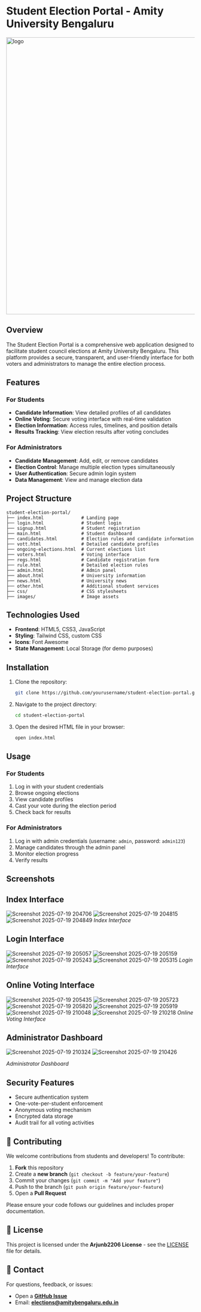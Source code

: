 # Student Election Portal - Amity University Bengaluru

<img width="1800" height="738" alt="logo" src="https://github.com/user-attachments/assets/5401414b-7519-4db1-ad6b-d0607df8967d" />


## Overview
The Student Election Portal is a comprehensive web application designed to facilitate student council elections at Amity University Bengaluru. This platform provides a secure, transparent, and user-friendly interface for both voters and administrators to manage the entire election process.

## Features

### For Students
- **Candidate Information**: View detailed profiles of all candidates
- **Online Voting**: Secure voting interface with real-time validation
- **Election Information**: Access rules, timelines, and position details
- **Results Tracking**: View election results after voting concludes

### For Administrators
- **Candidate Management**: Add, edit, or remove candidates
- **Election Control**: Manage multiple election types simultaneously
- **User Authentication**: Secure admin login system
- **Data Management**: View and manage election data

## Project Structure

```
student-election-portal/
├── index.html              # Landing page
├── login.html              # Student login
├── signup.html             # Student registration
├── main.html               # Student dashboard
├── candidates.html         # Election rules and candidate information
├── vott.html               # Detailed candidate profiles
├── ongoing-elections.html  # Current elections list
├── voters.html             # Voting interface
├── regs.html               # Candidate registration form
├── rule.html               # Detailed election rules
├── admin.html              # Admin panel
├── about.html              # University information
├── news.html               # University news
├── other.html              # Additional student services
├── css/                    # CSS stylesheets
├── images/                 # Image assets
```

## Technologies Used

- **Frontend**: HTML5, CSS3, JavaScript
- **Styling**: Tailwind CSS, custom CSS
- **Icons**: Font Awesome
- **State Management**: Local Storage (for demo purposes)

## Installation

1. Clone the repository:
   ```bash
   git clone https://github.com/yourusername/student-election-portal.git
   ```

2. Navigate to the project directory:
   ```bash
   cd student-election-portal
   ```

3. Open the desired HTML file in your browser:
   ```bash
   open index.html
   ```

## Usage

### For Students
1. Log in with your student credentials
2. Browse ongoing elections
3. View candidate profiles
4. Cast your vote during the election period
5. Check back for results

### For Administrators
1. Log in with admin credentials (username: `admin`, password: `admin123`)
2. Manage candidates through the admin panel
3. Monitor election progress
4. Verify results

## Screenshots

## Index Interface
![Screenshot 2025-07-19 204706](https://github.com/user-attachments/assets/debe4cb6-a31f-49fd-8954-350de75574eb)
![Screenshot 2025-07-19 204815](https://github.com/user-attachments/assets/6eb1c27d-1d52-4aff-8a4a-fd1ebe5161e2)
![Screenshot 2025-07-19 204849](https://github.com/user-attachments/assets/55cb6891-8f7d-444b-8348-bc7dbef2d9cd)
*Index Interface*

## Login Interface
![Screenshot 2025-07-19 205057](https://github.com/user-attachments/assets/3765f7f8-dca3-41dc-aa74-c85987f7dac5)
![Screenshot 2025-07-19 205159](https://github.com/user-attachments/assets/6a69d781-1077-4e93-adad-141ea5dc2db7)
![Screenshot 2025-07-19 205243](https://github.com/user-attachments/assets/4d9de37e-fcad-43df-a224-506626a1858b)
![Screenshot 2025-07-19 205315](https://github.com/user-attachments/assets/669b7a21-35d3-471f-b8c5-6d384678e649)
*Login Interface*

## Online Voting Interface
![Screenshot 2025-07-19 205435](https://github.com/user-attachments/assets/09f333a6-cba0-47ff-bd04-d4897b9c9428)
![Screenshot 2025-07-19 205723](https://github.com/user-attachments/assets/9b60b423-6037-4baf-a460-3e1b45a530ba)
![Screenshot 2025-07-19 205820](https://github.com/user-attachments/assets/10f31412-6416-4d27-89f9-9472b0033cc1)
![Screenshot 2025-07-19 205919](https://github.com/user-attachments/assets/08256585-5af2-400b-b4be-1f706e6bbda5)
![Screenshot 2025-07-19 210048](https://github.com/user-attachments/assets/adefaa0c-9ed5-4740-96cd-2277fe6787ba)
![Screenshot 2025-07-19 210218](https://github.com/user-attachments/assets/826033a7-2b7e-4771-9982-198e3f89528a)
*Online Voting Interface*

## Administrator Dashboard
![Screenshot 2025-07-19 210324](https://github.com/user-attachments/assets/2b995d0d-cb64-44ff-a74a-7411ebba1c91)
![Screenshot 2025-07-19 210426](https://github.com/user-attachments/assets/1a2e4635-b4c5-4a95-bf35-1b3612a9f593)

*Administrator Dashboard*

## Security Features

- Secure authentication system
- One-vote-per-student enforcement
- Anonymous voting mechanism
- Encrypted data storage
- Audit trail for all voting activities

## 🤝 Contributing  

We welcome contributions from students and developers! To contribute:  

1. **Fork** this repository  
2. Create a **new branch** (`git checkout -b feature/your-feature`)  
3. Commit your changes (`git commit -m "Add your feature"`)  
4. Push to the branch (`git push origin feature/your-feature`)  
5. Open a **Pull Request**  

Please ensure your code follows our guidelines and includes proper documentation.  


## 📜 License  

This project is licensed under the **Arjunb2206 License** - see the [LICENSE](LICENSE) file for details.  


## 📩 Contact  

For questions, feedback, or issues:  
- Open a **[GitHub Issue](https://github.com/your-repo/issues)**  
- Email: **elections@amitybengaluru.edu.in**  
